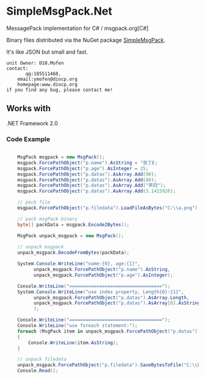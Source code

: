 SimpleMsgPack.Net
=================

MessagePack implementation for C# / msgpack.org[C#] 

Binary files distributed via the NuGet package [SimpleMsgPack](http://www.nuget.org/packages/SimpleMsgPack/).

It's like JSON but small and fast.

```
unit Owner: D10.Mofen
contact:
       qq:185511468, 
    email:ymofen@diocp.org
	homepage:www.diocp.org
if you find any bug, please contact me!
```

Works with
--------
  .NET Framework 2.0
  
  
### Code Example
```C#

    MsgPack msgpack = new MsgPack();
    msgpack.ForcePathObject("p.name").AsString = "张丁E;
    msgpack.ForcePathObject("p.age").AsInteger = 25;
    msgpack.ForcePathObject("p.datas").AsArray.Add(90);
    msgpack.ForcePathObject("p.datas").AsArray.Add(80);
    msgpack.ForcePathObject("p.datas").AsArray.Add("李四");
    msgpack.ForcePathObject("p.datas").AsArray.Add(3.1415926);

    // pack file
    msgpack.ForcePathObject("p.filedata").LoadFileAsBytes("C:\\a.png");

    // pack msgPack binary
    byte[] packData = msgpack.Encode2Bytes();

    MsgPack unpack_msgpack = new MsgPack();
	
    // unpack msgpack
    unpack_msgpack.DecodeFromBytes(packData);

    System.Console.WriteLine("name:{0}, age:{1}",
          unpack_msgpack.ForcePathObject("p.name").AsString,
          unpack_msgpack.ForcePathObject("p.age").AsInteger);

    Console.WriteLine("==================================");
    System.Console.WriteLine("use index property, Length{0}:{1}",
          unpack_msgpack.ForcePathObject("p.datas").AsArray.Length,
          unpack_msgpack.ForcePathObject("p.datas").AsArray[0].AsString
          );

    Console.WriteLine("==================================");
    Console.WriteLine("use foreach statement:");
    foreach (MsgPack item in unpack_msgpack.ForcePathObject("p.datas"))
    {
        Console.WriteLine(item.AsString);
    }

    // unpack filedata 
    unpack_msgpack.ForcePathObject("p.filedata").SaveBytesToFile("C:\\b.png");
    Console.Read();
